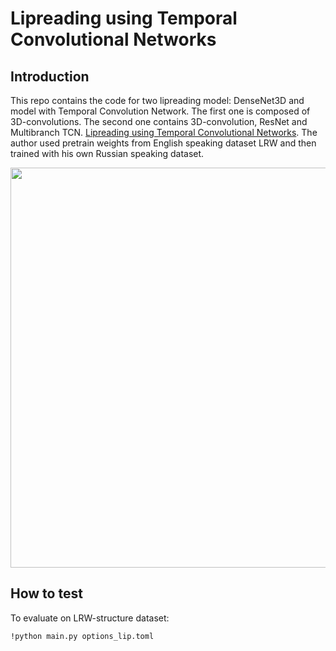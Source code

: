 # Lipreading using Temporal Convolutional Networks

## Introduction

This repo contains the code for two lipreading model: DenseNet3D and model with Temporal Convolution Network. The first one is composed of 3D-convolutions. The second one contains 3D-convolution, ResNet and Multibranch TCN.  [Lipreading using Temporal Convolutional Networks](https://sites.google.com/view/audiovisual-speech-recognition#h.p_jP6ptilqb75s). The author used pretrain weights from English speaking dataset LRW and then trained with his own Russian speaking dataset.
<div align="center"><img src="doc/pipeline.png" width="640"/></div>

## How to test

To evaluate on LRW-structure dataset:

```Shell
!python main.py options_lip.toml 
```

